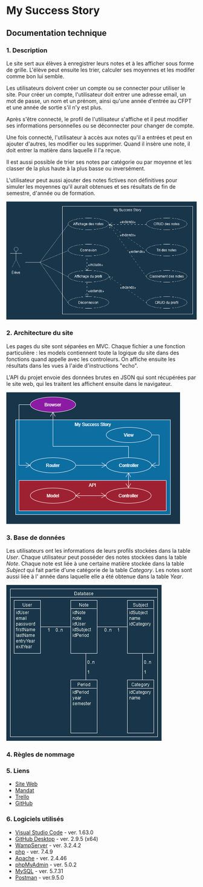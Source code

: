 # My Success Story

## Documentation technique

### 1. Description
Le site sert aux élèves à enregistrer leurs notes et à les afficher sous forme de grille. L'élève peut ensuite les trier, calculer ses moyennes et les modifer comme bon lui semble.

Les utilisateurs doivent créer un compte ou se connecter pour utiliser le site. Pour créer un compte, l'utilisateur doit entrer une adresse email, un mot de passe, un nom et un prénom, ainsi qu'une année d'entrée au CFPT et une année de sortie s'il n'y est plus.

Après s'être connecté, le profil de l'utilisateur s'affiche et il peut modifier ses informations personnelles ou se déconnecter pour changer de compte.

Une fois connecté, l'utilisateur à accès aux notes qu'il a entrées et peut en ajouter d'autres, les modifier ou les supprimer. Quand il insère une note, il doit entrer la matière dans laquelle il l'a reçue.

Il est aussi possible de trier ses notes par catégorie ou par moyenne et les classer de la plus haute à la plus basse ou inversément.

L'utilisateur peut aussi ajouter des notes fictives non définitives pour simuler les moyennes qu'il aurait obtenues et ses résultats de fin de semestre, d'année ou de formation.

![Schéma Site Web](./doc/image/useCases.png)

### 2. Architecture du site
Les pages du site sont séparées en MVC. Chaque fichier a une fonction particulière : les models contiennent toute la logique du site dans des fonctions quand appelle avec les controleurs. On affiche ensuite les résultats dans les vues à l'aide d'instructions "echo".

L'API du projet envoie des données brutes en JSON qui sont récupérées par le site web, qui les traitent les affichent ensuite dans le navigateur.

![Schéma Site Web](./doc/image/schema.png)

### 3. Base de données
Les utilisateurs ont les informations de leurs profils stockées dans la table *User*. Chaque utilisateur peut posséder des notes stockées dans la table *Note*. Chaque note est liée à une certaine matière stockée dans la table *Subject* qui fait partie d'une catégorie de la table *Category*. Les notes sont aussi liée à l' année dans laquelle elle a été obtenue dans la table *Year*.

![Schéma Base de données](./doc/image/database.png)

### 4. Règles de nommage

### 5. Liens
- [Site Web](https://successstory.cfpti.ch)
- [Mandat](https://docs.google.com/document/d/16Rj2KkcCFHPPHjjAMmvoyeppWsdiO9JN/edit?usp=sharing&ouid=106752474556925767372&rtpof=true&sd=true)
- [Trello](https://trello.com/b/iweK5h2I/my-success-story)
- [GitHub](https://github.com/LAAC172003/MySuccessStory)

### 6. Logiciels utilisés
- [Visual Studio Code](https://code.visualstudio.com) - ver. 1.63.0
- [GitHub Desktop](https://github.com) - ver. 2.9.5 (x64)
- [WampServer](https://www.wampserver.com) - ver. 3.2.4.2
- [php](https://www.php.net) - ver. 7.4.9
- [Apache](https://httpd.apache.org) - ver. 2.4.46
- [phpMyAdmin](https://www.phpmyadmin.net) - ver. 5.0.2
- [MySQL](https://www.mysql.com) - ver. 5.7.31
- [Postman](https://www.postman.com) - ver.9.5.0